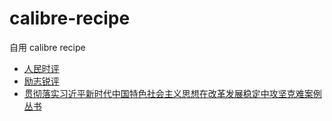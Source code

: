 # calibre-recipe
自用 calibre recipe

- [人民时评](http://opinion.people.com.cn/GB/8213/49160/49219/index.html)
- [励志锐评](http://news.jstv.com/lzrp/list.shtml)
- [贯彻落实习近平新时代中国特色社会主义思想在改革发展稳定中攻坚克难案例丛书](http://www.12371.cn/g/)
